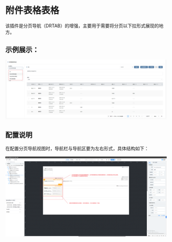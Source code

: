 # 附件表格表格

该插件是分页导航（DRTAB）的增强，主要用于需要将分页以下拉形式展现的地方。

## 示例展示：

![image-20240119171538857](./public/assets/images/scene.png)

## 配置说明

在配置分页导航视图时，导航栏与导航区要为左右形式，具体结构如下：

![image-20240312142334742](./public/assets/images/config.png)